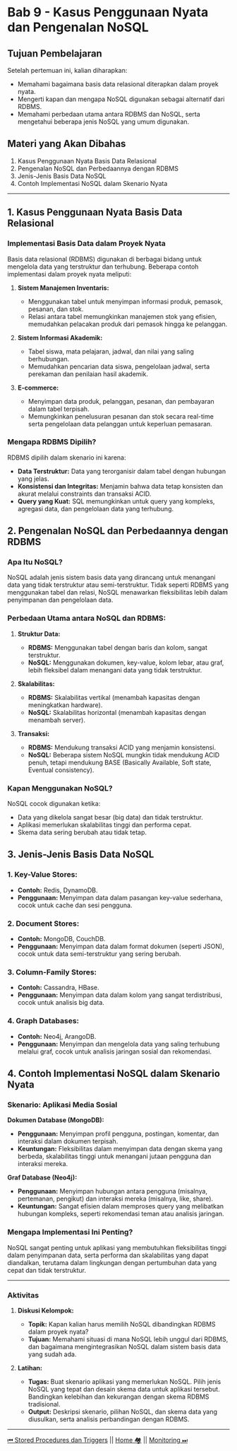 # **Bab 9 - Kasus Penggunaan Nyata dan Pengenalan NoSQL**

## **Tujuan Pembelajaran**
Setelah pertemuan ini, kalian diharapkan:
- Memahami bagaimana basis data relasional diterapkan dalam proyek nyata.
- Mengerti kapan dan mengapa NoSQL digunakan sebagai alternatif dari RDBMS.
- Memahami perbedaan utama antara RDBMS dan NoSQL, serta mengetahui beberapa jenis NoSQL yang umum digunakan.

## **Materi yang Akan Dibahas**
1. Kasus Penggunaan Nyata Basis Data Relasional
2. Pengenalan NoSQL dan Perbedaannya dengan RDBMS
3. Jenis-Jenis Basis Data NoSQL
4. Contoh Implementasi NoSQL dalam Skenario Nyata

---

## **1. Kasus Penggunaan Nyata Basis Data Relasional**

### **Implementasi Basis Data dalam Proyek Nyata**
Basis data relasional (RDBMS) digunakan di berbagai bidang untuk mengelola data yang terstruktur dan terhubung. Beberapa contoh implementasi dalam proyek nyata meliputi:

1. **Sistem Manajemen Inventaris:**
    - Menggunakan tabel untuk menyimpan informasi produk, pemasok, pesanan, dan stok.
    - Relasi antara tabel memungkinkan manajemen stok yang efisien, memudahkan pelacakan produk dari pemasok hingga ke pelanggan.

2. **Sistem Informasi Akademik:**
    - Tabel siswa, mata pelajaran, jadwal, dan nilai yang saling berhubungan.
    - Memudahkan pencarian data siswa, pengelolaan jadwal, serta perekaman dan penilaian hasil akademik.

3. **E-commerce:**
    - Menyimpan data produk, pelanggan, pesanan, dan pembayaran dalam tabel terpisah.
    - Memungkinkan penelusuran pesanan dan stok secara real-time serta pengelolaan data pelanggan untuk keperluan pemasaran.

### **Mengapa RDBMS Dipilih?**
RDBMS dipilih dalam skenario ini karena:
- **Data Terstruktur:** Data yang terorganisir dalam tabel dengan hubungan yang jelas.
- **Konsistensi dan Integritas:** Menjamin bahwa data tetap konsisten dan akurat melalui constraints dan transaksi ACID.
- **Query yang Kuat:** SQL memungkinkan untuk query yang kompleks, agregasi data, dan pengelolaan data yang terhubung.

## **2. Pengenalan NoSQL dan Perbedaannya dengan RDBMS**

### **Apa Itu NoSQL?**
NoSQL adalah jenis sistem basis data yang dirancang untuk menangani data yang tidak terstruktur atau semi-terstruktur. Tidak seperti RDBMS yang menggunakan tabel dan relasi, NoSQL menawarkan fleksibilitas lebih dalam penyimpanan dan pengelolaan data.

### **Perbedaan Utama antara NoSQL dan RDBMS:**

1. **Struktur Data:**
    - **RDBMS:** Menggunakan tabel dengan baris dan kolom, sangat terstruktur.
    - **NoSQL:** Menggunakan dokumen, key-value, kolom lebar, atau graf, lebih fleksibel dalam menangani data yang tidak terstruktur.

2. **Skalabilitas:**
    - **RDBMS:** Skalabilitas vertikal (menambah kapasitas dengan meningkatkan hardware).
    - **NoSQL:** Skalabilitas horizontal (menambah kapasitas dengan menambah server).

3. **Transaksi:**
    - **RDBMS:** Mendukung transaksi ACID yang menjamin konsistensi.
    - **NoSQL:** Beberapa sistem NoSQL mungkin tidak mendukung ACID penuh, tetapi mendukung BASE (Basically Available, Soft state, Eventual consistency).

### **Kapan Menggunakan NoSQL?**
NoSQL cocok digunakan ketika:
- Data yang dikelola sangat besar (big data) dan tidak terstruktur.
- Aplikasi memerlukan skalabilitas tinggi dan performa cepat.
- Skema data sering berubah atau tidak tetap.

## **3. Jenis-Jenis Basis Data NoSQL**

### **1. Key-Value Stores:**
- **Contoh:** Redis, DynamoDB.
- **Penggunaan:** Menyimpan data dalam pasangan key-value sederhana, cocok untuk cache dan sesi pengguna.

### **2. Document Stores:**
- **Contoh:** MongoDB, CouchDB.
- **Penggunaan:** Menyimpan data dalam format dokumen (seperti JSON), cocok untuk data semi-terstruktur yang sering berubah.

### **3. Column-Family Stores:**
- **Contoh:** Cassandra, HBase.
- **Penggunaan:** Menyimpan data dalam kolom yang sangat terdistribusi, cocok untuk analisis big data.

### **4. Graph Databases:**
- **Contoh:** Neo4j, ArangoDB.
- **Penggunaan:** Menyimpan dan mengelola data yang saling terhubung melalui graf, cocok untuk analisis jaringan sosial dan rekomendasi.

## **4. Contoh Implementasi NoSQL dalam Skenario Nyata**

### **Skenario: Aplikasi Media Sosial**

**Dokumen Database (MongoDB):**
- **Penggunaan:** Menyimpan profil pengguna, postingan, komentar, dan interaksi dalam dokumen terpisah.
- **Keuntungan:** Fleksibilitas dalam menyimpan data dengan skema yang berbeda, skalabilitas tinggi untuk menangani jutaan pengguna dan interaksi mereka.

**Graf Database (Neo4j):**
- **Penggunaan:** Menyimpan hubungan antara pengguna (misalnya, pertemanan, pengikut) dan interaksi mereka (misalnya, like, share).
- **Keuntungan:** Sangat efisien dalam memproses query yang melibatkan hubungan kompleks, seperti rekomendasi teman atau analisis jaringan.

### **Mengapa Implementasi Ini Penting?**
NoSQL sangat penting untuk aplikasi yang membutuhkan fleksibilitas tinggi dalam penyimpanan data, serta performa dan skalabilitas yang dapat diandalkan, terutama dalam lingkungan dengan pertumbuhan data yang cepat dan tidak terstruktur.

---

### **Aktivitas**

1. **Diskusi Kelompok:**
    - **Topik:** Kapan kalian harus memilih NoSQL dibandingkan RDBMS dalam proyek nyata?
    - **Tujuan:** Memahami situasi di mana NoSQL lebih unggul dari RDBMS, dan bagaimana mengintegrasikan NoSQL dalam sistem basis data yang sudah ada.

2. **Latihan:**
    - **Tugas:** Buat skenario aplikasi yang memerlukan NoSQL. Pilih jenis NoSQL yang tepat dan desain skema data untuk aplikasi tersebut. Bandingkan kelebihan dan kekurangan dengan skema RDBMS tradisional.
    - **Output:** Deskripsi skenario, pilihan NoSQL, dan skema data yang diusulkan, serta analisis perbandingan dengan RDBMS.

---
[⏮ Stored Procedures dan Triggers](../8-stored-procedures-and-triggers/README.md) || [Home 🏘](../README.md) || [Monitoring ⏭](../10-monitoring/README.md)